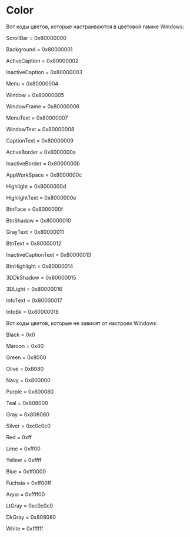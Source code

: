 # Color

  
Вот коды цветов, которые настраиваются в цветовой гамме Windows:

ScrollBar = 0x80000000

Background = 0x80000001

ActiveCaption = 0x80000002

InactiveCaption = 0x80000003

Menu = 0x80000004

Window = 0x80000005

WindowFrame = 0x80000006

MenuText = 0x80000007

WindowText = 0x80000008

CaptionText = 0x80000009

ActiveBorder = 0x8000000a

InactiveBorder = 0x8000000b

AppWorkSpace = 0x8000000c

Highlight = 0x8000000d

HighlightText = 0x8000000e

BtnFace = 0x8000000f

BtnShadow = 0x80000010

GrayText = 0x80000011

BtnText = 0x80000012

InactiveCaptionText = 0x80000013

BtnHighlight = 0x80000014

3DDkShadow = 0x80000015

3DLight = 0x80000016

InfoText = 0x80000017

InfoBk = 0x80000018

Вот коды цветов, которые не зависят от настроек Windows:

Black = 0x0

Maroon = 0x80

Green = 0x8000

Olive = 0x8080

Navy = 0x800000

Purple = 0x800080

Teal = 0x808000

Gray = 0x808080

Silver = 0xc0c0c0

Red = 0xff

Lime = 0xff00

Yellow = 0xffff

Blue = 0xff0000

Fuchsia = 0xff00ff

Aqua = 0xffff00

LtGray = 0xc0c0c0

DkGray = 0x808080

White = 0xffffff

